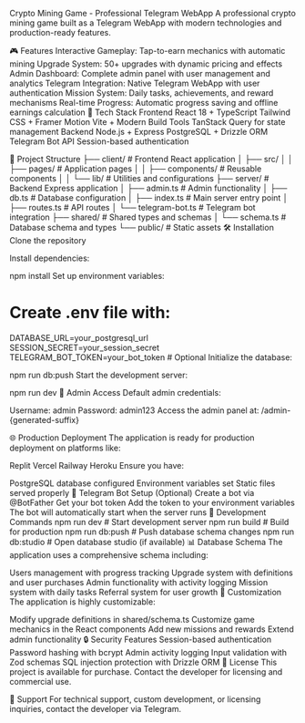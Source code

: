 Crypto Mining Game - Professional Telegram WebApp
A professional crypto mining game built as a Telegram WebApp with modern technologies and production-ready features.

🎮 Features
Interactive Gameplay: Tap-to-earn mechanics with automatic mining
Upgrade System: 50+ upgrades with dynamic pricing and effects
Admin Dashboard: Complete admin panel with user management and analytics
Telegram Integration: Native Telegram WebApp with user authentication
Mission System: Daily tasks, achievements, and reward mechanisms
Real-time Progress: Automatic progress saving and offline earnings calculation
🚀 Tech Stack
Frontend
React 18 + TypeScript
Tailwind CSS + Framer Motion
Vite + Modern Build Tools
TanStack Query for state management
Backend
Node.js + Express
PostgreSQL + Drizzle ORM
Telegram Bot API
Session-based authentication

📁 Project Structure
├── client/                 # Frontend React application
│   ├── src/
│   │   ├── pages/         # Application pages
│   │   ├── components/    # Reusable components
│   │   └── lib/          # Utilities and configurations
├── server/                # Backend Express application
│   ├── admin.ts          # Admin functionality
│   ├── db.ts            # Database configuration
│   ├── index.ts         # Main server entry point
│   ├── routes.ts        # API routes
│   └── telegram-bot.ts  # Telegram bot integration
├── shared/               # Shared types and schemas
│   └── schema.ts        # Database schema and types
└── public/              # Static assets
🛠️ Installation
Clone the repository

Install dependencies:

npm install
Set up environment variables:

# Create .env file with:
DATABASE_URL=your_postgresql_url
SESSION_SECRET=your_session_secret
TELEGRAM_BOT_TOKEN=your_bot_token  # Optional
Initialize the database:

npm run db:push
Start the development server:

npm run dev
🎯 Admin Access
Default admin credentials:

Username: admin
Password: admin123
Access the admin panel at: /admin-{generated-suffix}

🌐 Production Deployment
The application is ready for production deployment on platforms like:

Replit
Vercel
Railway
Heroku
Ensure you have:

PostgreSQL database configured
Environment variables set
Static files served properly
📱 Telegram Bot Setup (Optional)
Create a bot via @BotFather
Get your bot token
Add the token to your environment variables
The bot will automatically start when the server runs
🔧 Development Commands
npm run dev         # Start development server
npm run build       # Build for production
npm run db:push     # Push database schema changes
npm run db:studio   # Open database studio (if available)
📊 Database Schema
The application uses a comprehensive schema including:

Users management with progress tracking
Upgrade system with definitions and user purchases
Admin functionality with activity logging
Mission system with daily tasks
Referral system for user growth
🎨 Customization
The application is highly customizable:

Modify upgrade definitions in shared/schema.ts
Customize game mechanics in the React components
Add new missions and rewards
Extend admin functionality
🔒 Security Features
Session-based authentication
Password hashing with bcrypt
Admin activity logging
Input validation with Zod schemas
SQL injection protection with Drizzle ORM
📄 License
This project is available for purchase. Contact the developer for licensing and commercial use.

💬 Support
For technical support, custom development, or licensing inquiries, contact the developer via Telegram.

